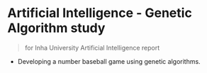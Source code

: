 # Artificial Intelligence - Genetic Algorithm study
> for Inha University Artificial Intelligence report

- Developing a number baseball game using genetic algorithms.
